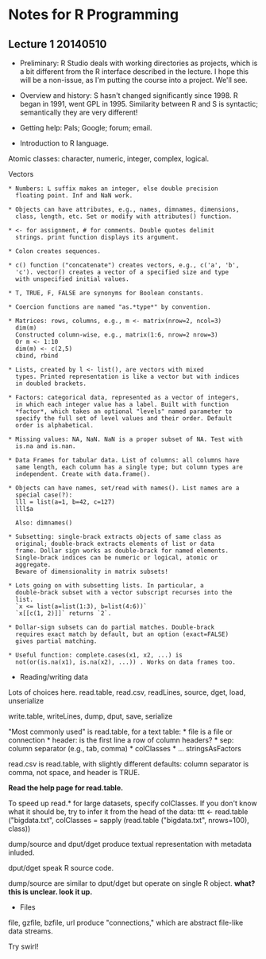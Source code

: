 # Notes for R Programming

## Lecture 1 20140510

* Preliminary: R Studio deals with working directories as projects,
  which is a bit different from the R interface described in the
  lecture. I hope this will be a non-issue, as I'm putting the course
  into a project. We'll see.

* Overview and history: S hasn't changed significantly since 1998. R
  began in 1991, went GPL in 1995. Similarity between R and S is
  syntactic; semantically they are very different!

* Getting help: Pals; Google; forum; email.

* Introduction to R language.

Atomic classes: character, numeric, integer, complex, logical.

Vectors

    * Numbers: L suffix makes an integer, else double precision
      floating point. Inf and NaN work. 

    * Objects can have attributes, e.g., names, dimnames, dimensions,
      class, length, etc. Set or modify with attributes() function. 

    * <- for assignment, # for comments. Double quotes delimit
      strings. print function displays its argument.

    * Colon creates sequences.

    * c() function ("concatenate") creates vectors, e.g., c('a', 'b',
      'c'). vector() creates a vector of a specified size and type
      with unspecified initial values. 

    * T, TRUE, F, FALSE are synonyms for Boolean constants.

    * Coercion functions are named "as.*type*" by convention.

    * Matrices: rows, columns, e.g., m <- matrix(nrow=2, ncol=3)
	  dim(m)
	  Constructed column-wise, e.g., matrix(1:6, nrow=2 nrow=3)
	  Or m <- 1:10
	  dim(m) <- c(2,5)
	  cbind, rbind

    * Lists, created by l <- list(), are vectors with mixed
      types. Printed representation is like a vector but with indices
      in doubled brackets.

	* Factors: categorical data, represented as a vector of integers,
      in which each integer value has a label. Built with function
      *factor*, which takes an optional "levels" named parameter to
      specify the full set of level values and their order. Default
      order is alphabetical.

	* Missing values: NA, NaN. NaN is a proper subset of NA. Test with
      is.na and is.nan.

	* Data Frames for tabular data. List of columns: all columns have
      same length, each column has a single type; but column types are
      independent. Create with data.frame().

	* Objects can have names, set/read with names(). List names are a
      special case(?):
	  lll = list(a=1, b=42, c=127)
	  lll$a

	  Also: dimnames()

	* Subsetting: single-brack extracts objects of same class as
      original; double-brack extracts elements of list or data
      frame. Dollar sign works as double-brack for named elements.
	  Single-brack indices can be numeric or logical, atomic or
      aggregate.
	  Beware of dimensionality in matrix subsets!

	* Lots going on with subsetting lists. In particular, a
      double-brack subset with a vector subscript recurses into the
      list.
	  `x <= list(a=list(1:3), b=list(4:6))`
	  `x[[c(1, 2)]]` returns `2`.

	* Dollar-sign subsets can do partial matches. Double-brack
      requires exact match by default, but an option (exact=FALSE)
      gives partial matching.

	* Useful function: complete.cases(x1, x2, ...) is
      not(or(is.na(x1), is.na(x2), ...)) . Works on data frames too.

 * Reading/writing data

Lots of choices here. read.table, read.csv, readLines, source, dget,
load, unserialize

write.table, writeLines, dump, dput, save, serialize

"Most commonly used" is read.table, for a text table:
    * file is a file or connection
	* header: is the first line a row of column headers?
	* sep: column separator (e.g., tab, comma)
	* colClasses
	* ... stringsAsFactors

read.csv is read.table, with slightly different defaults: column
separator is comma, not space, and header is TRUE.

**Read the help page for read.table.**

To speed up read.* for large datasets, specify colClasses. If you
don't know what it should be, try to infer it from the head of the
data:
ttt <- read.table ("bigdata.txt", colClasses = sapply (read.table ("bigdata.txt", nrows=100), class))

dump/source and dput/dget produce textual representation with metadata inluded.

dput/dget speak R source code.

dump/source are similar to dput/dget but operate on single R object. **what? this is unclear. look it up.**

* Files

file, gzfile, bzfile, url produce "connections," which are abstract file-like data streams.

Try swirl!
